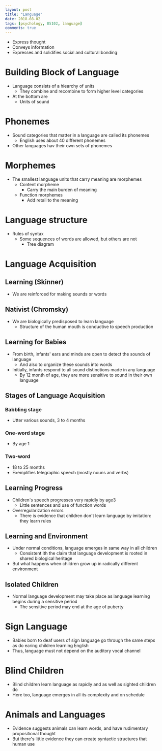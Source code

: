 ```yaml
---
layout: post
title: "Language"
date: 2018-08-02
tags: [psychology, 85102, language]
comments: true
---
```


- Express thought
- Conveys information
- Expresses and solidifies social and cultural bonding

# Building Block of Language
- Language consists of a hiearchy of units
    - They combine and recombine to form higher level categories
- At the bottom are 
    - Units of sound

# Phonemes
- Sound categories that matter in a language are called its phonemes
    - English uses about 40 different phonemes
- Other languages hav their own sets of phonemes

# Morphemes
- The smallest language units that carry meaning are morphemes
    - Content morpheme 
        - Carry the main burden of meaning
    - Function morphemes
        - Add retail to the meaning

# Language structure
- Rules of syntax
    - Some sequences of words are allowed, but others are not
        - Tree diagram

# Language Acquisition
## Learning (Skinner)
- We are reinforced for making sounds or words

## Nativist (Chromsky)
- We are biologically predisposed to learn language
    - Structure of the human mouth is conductive to speech production
  
## Learning for Babies
- From birth, infants' ears and minds are open to detect the sounds of language
    - And also to organize these sounds into words
- Initially, infants respond to all sound distinctions made in any language
    - By 12 month of age, they are more sensitive to sound in their own language

## Stages of Language Acquisition
### Babbling stage
- Utter various sounds, 3 to 4 months

### One-word stage
- By age 1

### Two-word
- 18 to 25 months
- Exemplifies telegraphic speech (mostly nouns and verbs)

## Learning Progress
- Children's speech progresses very rapidly by age3
    - Little sentences and use of function words
- Overregularization errors
    - There is evidence that children don't learn language by imitation: they learn rules

## Learning and Environment
- Under normal conditions, language emerges in same way in all children
    - Consistent ith the claim that language development is rooted in shared biological heritage
- But what happens when children grow up in radically different environment

## Isolated Children
- Normal language development may take place as language learning begins during a sensitive period
    - The sensitive period may end at the age of puberty

# Sign Language
- Babies born to deaf users of sign language go through the same steps as do earing children learning English
- Thus, language must not depend on the auditory vocal channel

# Blind Children
- Blind children learn language as rapidly and as well as sighted children do
- Here too, language emerges in all its complexity and on schedule

# Animals and Languages
- Evidence suggests animals can learn words, and have rudimentary propositional thought
- But there's little evidence they can create syntactic structures that human use